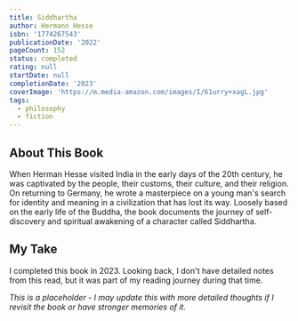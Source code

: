 ```yaml
---
title: Siddhartha
author: Hermann Hesse
isbn: '1774267543'
publicationDate: '2022'
pageCount: 152
status: completed
rating: null
startDate: null
completionDate: '2023'
coverImage: 'https://m.media-amazon.com/images/I/61urry+xagL.jpg'
tags:
  - philosophy
  - fiction
---
```


## About This Book

When Herman Hesse visited India in the early days of the 20th century, he was captivated by the people, their customs, their culture, and their religion. On returning to Germany, he wrote a masterpiece on a young man's search for identity and meaning in a civilization that has lost its way. Loosely based on the early life of the Buddha, the book documents the journey of self-discovery and spiritual awakening of a character called Siddhartha.

## My Take

I completed this book in 2023. Looking back, I don't have detailed notes from this read, but it was part of my reading journey during that time.

_This is a placeholder - I may update this with more detailed thoughts if I revisit the book or have stronger memories of it._

